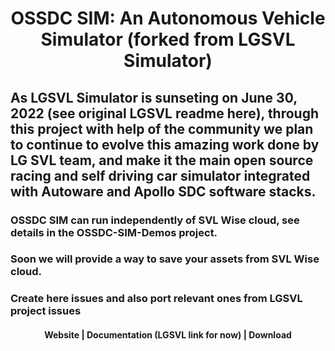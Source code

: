 <h1 align="center">OSSDC SIM: An Autonomous Vehicle Simulator (forked from LGSVL Simulator)</h1>

## As LGSVL Simulator is sunseting on June 30, 2022 (see original LGSVL readme <a href="https://github.com/OSSDC/OSSDC-SIM/blob/release-2021.3/README_LGSVL.md" style="text-decoration: none">here</a>), through this project with help of the community we plan to continue to evolve this amazing work done by LG SVL team, and make it the main open source racing and self driving car simulator integrated with Autoware and Apollo SDC software stacks.

### OSSDC SIM can run independently of SVL Wise cloud, see details in the <a href="https://github.com/OSSDC/OSSDC-SIM-Demos" style="text-decoration: none">OSSDC-SIM-Demos</a> project.

### Soon we will provide a way to save your assets from SVL Wise cloud.

### Create <a href="https://github.com/OSSDC/OSSDC-SIM/issues" style="text-decoration: none">here</a> issues and also port relevant ones from <a href="https://github.com/lgsvl/simulator/issues" style="text-decoration: none">LGSVL project issues</a>


<div align="center">
  <h4>
    <a href="https://github.com/OSSDC/OSSDC-SIM" style="text-decoration: none">
    Website</a>
    <span> | </span>
    <a href="https://svlsimulator.com/docs" style="text-decoration: none">
    Documentation (LGSVL link for now)</a>
    <span> | </span>
    <a href="https://github.com/OSSDC/OSSDC-SIM/releases/latest" style="text-decoration: none">
    Download</a>
  </h4>
</div>
